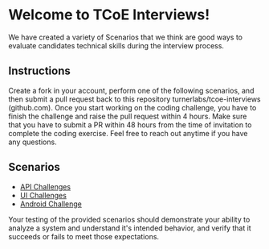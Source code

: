 # Welcome to TCoE Interviews!

We have created a variety of Scenarios that we think are good ways to evaluate candidates technical skills during the interview process.


## Instructions

Create a fork in your account, perform one of the following scenarios, and then submit a pull request back to this repository turnerlabs/tcoe-interviews (github.com). 
Once you start working on the coding challenge, you have to finish the challenge and raise the pull request within 4 hours. 
Make sure that you have to submit a PR within 48 hours from the time of invitation to complete the coding exercise. 
Feel free to reach out anytime if you have any questions.

## Scenarios

* [API Challenges](scenarios/apiplayground/README.md)
* [UI Challenges](./scenarios/uiplayground/README.md)
* [Android Challenge](./scenarios/androidplayground/README.md)

Your testing of the provided scenarios should demonstrate your ability to analyze a system and understand it's intended behavior, and verify that it succeeds or fails to meet those expectations.
